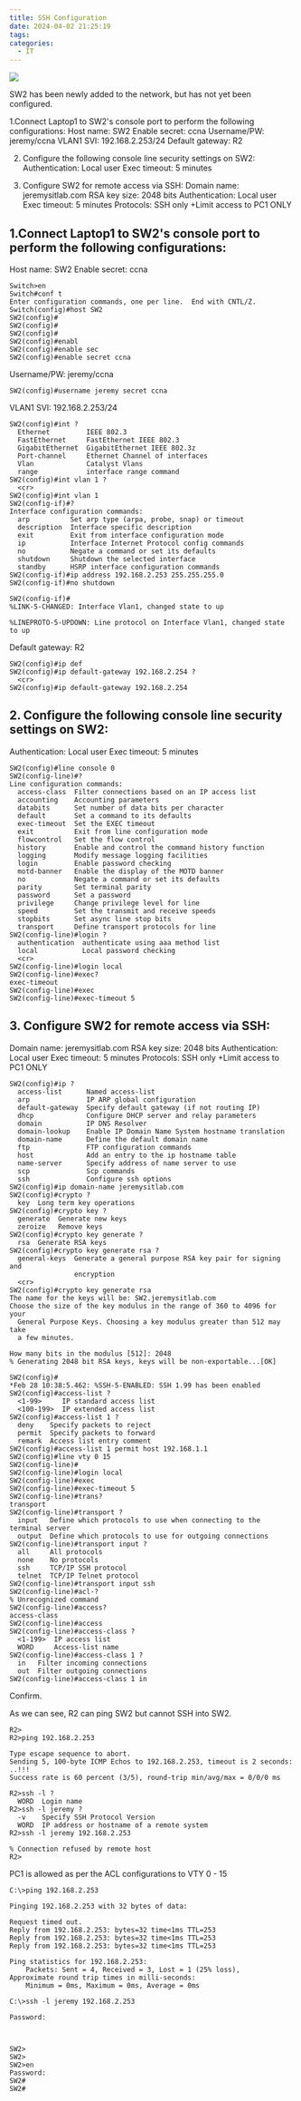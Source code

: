 ```yaml
---
title: SSH Configuration
date: 2024-04-02 21:25:19
tags: 
categories:
  - IT
---
```

![](../../images/Pasted%20image%2020240402213040.png)


SW2 has been newly added to the network, but has not yet been configured.  

1.Connect Laptop1 to SW2's console port to perform the following configurations:
Host name: SW2
Enable secret: ccna
Username/PW: jeremy/ccna
VLAN1 SVI: 192.168.2.253/24
Default gateway: R2

2. Configure the following console line security settings on SW2:
Authentication: Local user
Exec timeout: 5 minutes

3. Configure SW2 for remote access via SSH:
Domain name: jeremysitlab.com
RSA key size: 2048 bits
Authentication: Local user
Exec timeout: 5 minutes
Protocols: SSH only
+Limit access to PC1 ONLY


## 1.Connect Laptop1 to SW2's console port to perform the following configurations:
Host name: SW2
Enable secret: ccna

```
Switch>en
Switch#conf t
Enter configuration commands, one per line.  End with CNTL/Z.
Switch(config)#host SW2
SW2(config)#
SW2(config)#
SW2(config)#
SW2(config)#enabl
SW2(config)#enable sec
SW2(config)#enable secret ccna
```

Username/PW: jeremy/ccna
```
SW2(config)#username jeremy secret ccna
```

VLAN1 SVI: 192.168.2.253/24
```
SW2(config)#int ?
  Ethernet         IEEE 802.3
  FastEthernet     FastEthernet IEEE 802.3
  GigabitEthernet  GigabitEthernet IEEE 802.3z
  Port-channel     Ethernet Channel of interfaces
  Vlan             Catalyst Vlans
  range            interface range command
SW2(config)#int vlan 1 ?
  <cr>
SW2(config)#int vlan 1
SW2(config-if)#?
Interface configuration commands:
  arp          Set arp type (arpa, probe, snap) or timeout
  description  Interface specific description
  exit         Exit from interface configuration mode
  ip           Interface Internet Protocol config commands
  no           Negate a command or set its defaults
  shutdown     Shutdown the selected interface
  standby      HSRP interface configuration commands
SW2(config-if)#ip address 192.168.2.253 255.255.255.0
SW2(config-if)#no shutdown

SW2(config-if)#
%LINK-5-CHANGED: Interface Vlan1, changed state to up

%LINEPROTO-5-UPDOWN: Line protocol on Interface Vlan1, changed state to up
```

Default gateway: R2

```
SW2(config)#ip def
SW2(config)#ip default-gateway 192.168.2.254 ?
  <cr>
SW2(config)#ip default-gateway 192.168.2.254 
```


## 2. Configure the following console line security settings on SW2:
Authentication: Local user
Exec timeout: 5 minutes
```
SW2(config)#line console 0
SW2(config-line)#?
Line configuration commands:
  access-class  Filter connections based on an IP access list
  accounting    Accounting parameters
  databits      Set number of data bits per character
  default       Set a command to its defaults
  exec-timeout  Set the EXEC timeout
  exit          Exit from line configuration mode
  flowcontrol   Set the flow control
  history       Enable and control the command history function
  logging       Modify message logging facilities
  login         Enable password checking
  motd-banner   Enable the display of the MOTD banner
  no            Negate a command or set its defaults
  parity        Set terminal parity
  password      Set a password
  privilege     Change privilege level for line
  speed         Set the transmit and receive speeds
  stopbits      Set async line stop bits
  transport     Define transport protocols for line
SW2(config-line)#login ?
  authentication  authenticate using aaa method list
  local           Local password checking
  <cr>
SW2(config-line)#login local
SW2(config-line)#exec?
exec-timeout  
SW2(config-line)#exec
SW2(config-line)#exec-timeout 5
```


## 3. Configure SW2 for remote access via SSH:
Domain name: jeremysitlab.com
RSA key size: 2048 bits
Authentication: Local user
Exec timeout: 5 minutes
Protocols: SSH only
+Limit access to PC1 ONLY

```
SW2(config)#ip ?
  access-list      Named access-list
  arp              IP ARP global configuration
  default-gateway  Specify default gateway (if not routing IP)
  dhcp             Configure DHCP server and relay parameters
  domain           IP DNS Resolver
  domain-lookup    Enable IP Domain Name System hostname translation
  domain-name      Define the default domain name
  ftp              FTP configuration commands
  host             Add an entry to the ip hostname table
  name-server      Specify address of name server to use
  scp              Scp commands
  ssh              Configure ssh options
SW2(config)#ip domain-name jeremysitlab.com
SW2(config)#crypto ?
  key  Long term key operations
SW2(config)#crypto key ?
  generate  Generate new keys
  zeroize   Remove keys
SW2(config)#crypto key generate ?
  rsa  Generate RSA keys
SW2(config)#crypto key generate rsa ?
  general-keys  Generate a general purpose RSA key pair for signing and
                encryption
  <cr>
SW2(config)#crypto key generate rsa
The name for the keys will be: SW2.jeremysitlab.com
Choose the size of the key modulus in the range of 360 to 4096 for your
  General Purpose Keys. Choosing a key modulus greater than 512 may take
  a few minutes.

How many bits in the modulus [512]: 2048
% Generating 2048 bit RSA keys, keys will be non-exportable...[OK]

SW2(config)#
*Feb 28 10:38:5.462: %SSH-5-ENABLED: SSH 1.99 has been enabled
SW2(config)#access-list ?
  <1-99>     IP standard access list
  <100-199>  IP extended access list
SW2(config)#access-list 1 ?
  deny    Specify packets to reject
  permit  Specify packets to forward
  remark  Access list entry comment
SW2(config)#access-list 1 permit host 192.168.1.1
SW2(config)#line vty 0 15
SW2(config-line)#
SW2(config-line)#login local
SW2(config-line)#exec
SW2(config-line)#exec-timeout 5
SW2(config-line)#trans?
transport  
SW2(config-line)#transport ?
  input   Define which protocols to use when connecting to the terminal server
  output  Define which protocols to use for outgoing connections
SW2(config-line)#transport input ?
  all     All protocols
  none    No protocols
  ssh     TCP/IP SSH protocol
  telnet  TCP/IP Telnet protocol
SW2(config-line)#transport input ssh
SW2(config-line)#acl-?
% Unrecognized command
SW2(config-line)#access?
access-class  
SW2(config-line)#access
SW2(config-line)#access-class ?
  <1-199>  IP access list
  WORD     Access-list name
SW2(config-line)#access-class 1 ?
  in   Filter incoming connections
  out  Filter outgoing connections
SW2(config-line)#access-class 1 in
```


Confirm.

As we can see, R2 can ping SW2 but cannot SSH into SW2. 

```
R2>
R2>ping 192.168.2.253

Type escape sequence to abort.
Sending 5, 100-byte ICMP Echos to 192.168.2.253, timeout is 2 seconds:
..!!!
Success rate is 60 percent (3/5), round-trip min/avg/max = 0/0/0 ms

R2>ssh -l ?
  WORD  Login name
R2>ssh -l jeremy ?
  -v    Specify SSH Protocol Version
  WORD  IP address or hostname of a remote system
R2>ssh -l jeremy 192.168.2.253

% Connection refused by remote host
R2>
```

PC1 is allowed as per the ACL configurations to VTY 0 - 15

```
C:\>ping 192.168.2.253

Pinging 192.168.2.253 with 32 bytes of data:

Request timed out.
Reply from 192.168.2.253: bytes=32 time<1ms TTL=253
Reply from 192.168.2.253: bytes=32 time<1ms TTL=253
Reply from 192.168.2.253: bytes=32 time<1ms TTL=253

Ping statistics for 192.168.2.253:
    Packets: Sent = 4, Received = 3, Lost = 1 (25% loss),
Approximate round trip times in milli-seconds:
    Minimum = 0ms, Maximum = 0ms, Average = 0ms

C:\>ssh -l jeremy 192.168.2.253

Password: 



SW2>
SW2>
SW2>en
Password: 
SW2#
SW2#
```